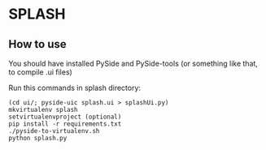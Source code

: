 SPLASH
======

How to use
----------

You should have installed PySide and PySide-tools (or something like that, to compile .ui files)

Run this commands in splash directory:

    (cd ui/; pyside-uic splash.ui > splashUi.py)
    mkvirtualenv splash
    setvirtualenvproject (optional)
    pip install -r requirements.txt
    ./pyside-to-virtualenv.sh
    python splash.py
